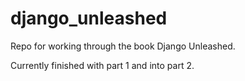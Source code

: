 # django_unleashed

Repo for working through the book Django Unleashed.

Currently finished with part 1 and into part 2.
